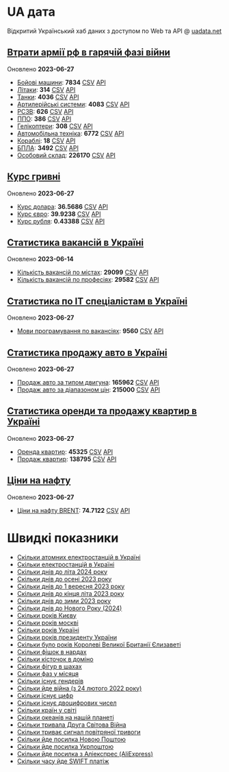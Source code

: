 # UA дата
Відкритий Український хаб даних з доступом по Web та API @ [uadata.net](https://uadata.net/)

## [Втрати армії рф в гарячій фазі війни](https://uadata.net/vtraty-rf.data)
Оновлено **2023-06-27**

- [Бойові машини](https://uadata.net/vtraty-rf:bbm.data): **7834** [CSV](/vtraty-rf/bbm.csv)  [API](https://uadata.net/api?e=1) 
- [Літаки](https://uadata.net/vtraty-rf:planes.data): **314** [CSV](/vtraty-rf/planes.csv)  [API](https://uadata.net/api?e=2) 
- [Танки](https://uadata.net/vtraty-rf:tanks.data): **4036** [CSV](/vtraty-rf/tanks.csv)  [API](https://uadata.net/api?e=3) 
- [Артилерійські системи](https://uadata.net/vtraty-rf:artilery.data): **4083** [CSV](/vtraty-rf/artilery.csv)  [API](https://uadata.net/api?e=4) 
- [РСЗВ](https://uadata.net/vtraty-rf:rszv.data): **626** [CSV](/vtraty-rf/rszv.csv)  [API](https://uadata.net/api?e=5) 
- [ППО](https://uadata.net/vtraty-rf:ppo.data): **386** [CSV](/vtraty-rf/ppo.csv)  [API](https://uadata.net/api?e=6) 
- [Гелікоптери](https://uadata.net/vtraty-rf:helicopters.data): **308** [CSV](/vtraty-rf/helicopters.csv)  [API](https://uadata.net/api?e=7) 
- [Автомобільна техніка](https://uadata.net/vtraty-rf:auto.data): **6772** [CSV](/vtraty-rf/auto.csv)  [API](https://uadata.net/api?e=8) 
- [Кораблі](https://uadata.net/vtraty-rf:ships.data): **18** [CSV](/vtraty-rf/ships.csv)  [API](https://uadata.net/api?e=9) 
- [БПЛА](https://uadata.net/vtraty-rf:bpla.data): **3492** [CSV](/vtraty-rf/bpla.csv)  [API](https://uadata.net/api?e=11) 
- [Особовий склад](https://uadata.net/vtraty-rf.data): **226170** [CSV](/vtraty-rf.csv)  [API](https://uadata.net/api?e=12) 

## [Курс гривні](https://uadata.net/kurs-hryvni.data)
Оновлено **2023-06-27**

- [Курс долара](https://uadata.net/kurs-hryvni.data): **36.5686** [CSV](/kurs-hryvni.csv)  [API](https://uadata.net/api?e=31) 
- [Курс євро](https://uadata.net/kurs-hryvni:euro-to-hryvna.data): **39.9238** [CSV](/kurs-hryvni/euro-to-hryvna.csv)  [API](https://uadata.net/api?e=32) 
- [Курс рубля](https://uadata.net/kurs-hryvni:fubl-to-hryvna.data): **0.43388** [CSV](/kurs-hryvni/fubl-to-hryvna.csv)  [API](https://uadata.net/api?e=33) 

## [Статистика вакансій в Україні](https://uadata.net/rynok-praci.data)
Оновлено **2023-06-14**

- [Кількість вакансій по містах](https://uadata.net/rynok-praci.data): **29099** [CSV](/rynok-praci.csv)  [API](https://uadata.net/api?e=35) 
- [Кількість вакансій по професіях](https://uadata.net/rynok-praci:positions.data): **29582** [CSV](/rynok-praci/positions.csv)  [API](https://uadata.net/api?e=36) 

## [Статистика по ІТ спеціалістам в Україні](https://uadata.net/rozrobka-softu.data)
Оновлено **2023-06-27**

- [Мови програмування по вакансіях](https://uadata.net/rozrobka-softu.data): **9560** [CSV](/rozrobka-softu.csv)  [API](https://uadata.net/api?e=39) 

## [Статистика продажу авто в Україні](https://uadata.net/automobiles.data)
Оновлено **2023-06-27**

- [Продаж авто за типом двигуна](https://uadata.net/automobiles.data): **165962** [CSV](/automobiles.csv)  [API](https://uadata.net/api?e=41) 
- [Продаж авто за діапазоном цін](https://uadata.net/automobiles:auto-prices.data): **215000** [CSV](/automobiles/auto-prices.csv)  [API](https://uadata.net/api?e=42) 

## [Статистика оренди та продажу квартир в Україні](https://uadata.net/flats.data)
Оновлено **2023-06-27**

- [Оренда квартир](https://uadata.net/flats.data): **45325** [CSV](/flats.csv)  [API](https://uadata.net/api?e=45) 
- [Продаж квартир](https://uadata.net/flats:sell-flat.data): **138795** [CSV](/flats/sell-flat.csv)  [API](https://uadata.net/api?e=46) 

## [Ціни на нафту](https://uadata.net/ciny-na-naftu.data)
Оновлено **2023-06-27**

- [Ціни на нафту BRENT](https://uadata.net/ciny-na-naftu.data): **74.7122** [CSV](/ciny-na-naftu.csv)  [API](https://uadata.net/api?e=59) 

# Швидкі показники
- [Скільки атомних електростанцій в Україні](https://uadata.net/skilki-yadenih-stanciy.data)
- [Скільки електростанцій в Україні](https://uadata.net/skilki-electro-stanciy.data)
- [Скільки днів до літа 2024 року](https://uadata.net/skilki-dniv-do-lita.data)
- [Скільки днів до осені 2023 року](https://uadata.net/skilki-dniv-do-oseni.data)
- [Скільки днів до 1 вересня 2023 року](https://uadata.net/skilki-dniv-do-1-veresnya.data)
- [Скільки днів до кінця літа 2023 року](https://uadata.net/skilki-dniv-do-kinca-lita.data)
- [Скільки днів до зими 2023 року](https://uadata.net/skilki-dniv-do-zymy.data)
- [Скільки днів до Нового Року (2024)](https://uadata.net/skilki-dniv-do-novoho-roku.data)
- [Скільки років Києву](https://uadata.net/skilki-rokiv-kyevu.data)
- [Скільки років москві](https://uadata.net/skilki-rokiv-moskvi.data)
- [Скільки років Україні](https://uadata.net/skilki-rokiv-ukraini.data)
- [Скільки років президенту України](https://uadata.net/skilki-rokiv-presidentu.data)
- [Скільки було років Королеві Великої Британії Єлизаветі](https://uadata.net/skilki-rokiv-korolevi.data)
- [Скільки фішок в нардах](https://uadata.net/skilki-fishok-v-nardah.data)
- [Скільки кісточок в доміно](https://uadata.net/skilki-fishok-v-domino.data)
- [Скільки фігур в шахах](https://uadata.net/skilki-fishok-v-shahah.data)
- [Скільки фаз у місяця](https://uadata.net/skilki-faz-u-misyacya.data)
- [Скільки існує гендерів](https://uadata.net/skilki-genderiv.data)
- [Скільки йде війна (з 24 лютого 2022 року)](https://uadata.net/skilki-ide-viyna.data)
- [Скільки існує цифр](https://uadata.net/skilki-cyfr.data)
- [Скільки існує двоцифрових чисел](https://uadata.net/skilki-2-cyfr-chysel.data)
- [Скільки країн у світі](https://uadata.net/skilki-krain.data)
- [Скільки океанів на нашій планеті](https://uadata.net/skilki-okeaniv.data)
- [Скільки тривала Друга Світова Війна](https://uadata.net/skilki-tryvala-druga-svitova.data)
- [Скільки триває сигнал повітряної тривоги](https://uadata.net/skilki-tryve-tryvoga.data)
- [Скільки йде посилка Новою Поштою](https://uadata.net/skilki-ide-posylka-novoi-poshty.data)
- [Скільки йде посилка Укрпоштою](https://uadata.net/skilki-ide-posylka-ukrposhty.data)
- [Скільки йде посилка з Аліекспрес (AliExpress)](https://uadata.net/skilki-ide-posylka-aliexpress.data)
- [Скільки часу йде SWIFT платіж](https://uadata.net/skilki-ide-swift-perekaz.data)
